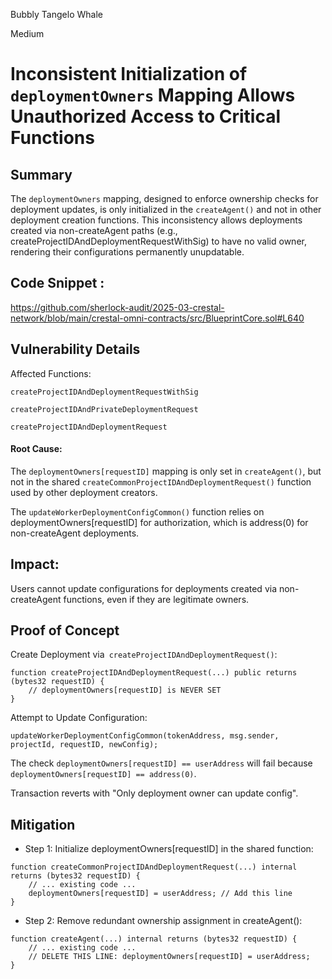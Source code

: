 Bubbly Tangelo Whale

Medium

# Inconsistent Initialization of `deploymentOwners` Mapping Allows Unauthorized Access to Critical Functions

## Summary
The `deploymentOwners` mapping, designed to enforce ownership checks for deployment updates, is only initialized in the `createAgent()` and not in other deployment creation functions. This inconsistency allows deployments created via non-createAgent paths (e.g., createProjectIDAndDeploymentRequestWithSig) to have no valid owner, rendering their configurations permanently unupdatable.

## Code Snippet :
https://github.com/sherlock-audit/2025-03-crestal-network/blob/main/crestal-omni-contracts/src/BlueprintCore.sol#L640

## Vulnerability Details

Affected Functions:

`createProjectIDAndDeploymentRequestWithSig`

`createProjectIDAndPrivateDeploymentRequest`

`createProjectIDAndDeploymentRequest`

#### Root Cause:

The `deploymentOwners[requestID]` mapping is only set in `createAgent()`, but not in the shared `createCommonProjectIDAndDeploymentRequest()` function used by other deployment creators.

The `updateWorkerDeploymentConfigCommon()` function relies on deploymentOwners[requestID] for authorization, which is address(0) for non-createAgent deployments.

## Impact:

Users cannot update configurations for deployments created via non-createAgent functions, even if they are legitimate owners.

## Proof of Concept
Create Deployment via` createProjectIDAndDeploymentRequest()`:

```solidity
function createProjectIDAndDeploymentRequest(...) public returns (bytes32 requestID) {  
    // deploymentOwners[requestID] is NEVER SET  
}  
```

Attempt to Update Configuration:

```solidity
updateWorkerDeploymentConfigCommon(tokenAddress, msg.sender, projectId, requestID, newConfig);  
```
The check `deploymentOwners[requestID] == userAddress` will fail because `deploymentOwners[requestID] == address(0)`.

Transaction reverts with "Only deployment owner can update config".

## Mitigation
- Step 1: Initialize deploymentOwners[requestID] in the shared function:

```solidity
function createCommonProjectIDAndDeploymentRequest(...) internal returns (bytes32 requestID) {  
    // ... existing code ...  
    deploymentOwners[requestID] = userAddress; // Add this line  
}  
```
- Step 2: Remove redundant ownership assignment in createAgent():

```solidity
function createAgent(...) internal returns (bytes32 requestID) {  
    // ... existing code ...  
    // DELETE THIS LINE: deploymentOwners[requestID] = userAddress;  
}  
```
